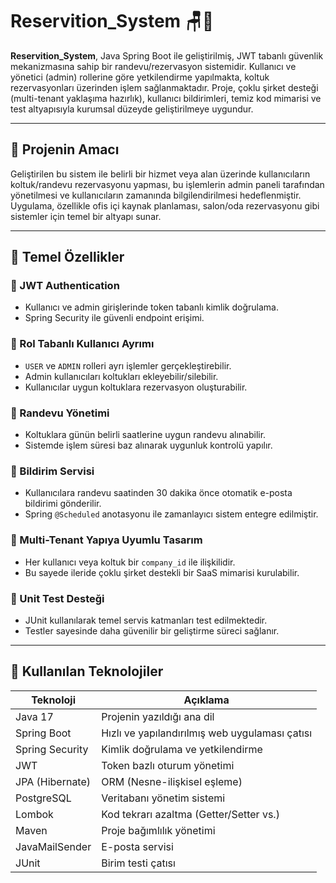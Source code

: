 # Reservition_System 🪑📅

**Reservition_System**, Java Spring Boot ile geliştirilmiş, JWT tabanlı güvenlik mekanizmasına sahip bir randevu/rezervasyon sistemidir. Kullanıcı ve yönetici (admin) rollerine göre yetkilendirme yapılmakta, koltuk rezervasyonları üzerinden işlem sağlanmaktadır. Proje, çoklu şirket desteği (multi-tenant yaklaşıma hazırlık), kullanıcı bildirimleri, temiz kod mimarisi ve test altyapısıyla kurumsal düzeyde geliştirilmeye uygundur.

---

## 🎯 Projenin Amacı

Geliştirilen bu sistem ile belirli bir hizmet veya alan üzerinde kullanıcıların koltuk/randevu rezervasyonu yapması, bu işlemlerin admin paneli tarafından yönetilmesi ve kullanıcıların zamanında bilgilendirilmesi hedeflenmiştir. Uygulama, özellikle ofis içi kaynak planlaması, salon/oda rezervasyonu gibi sistemler için temel bir altyapı sunar.

---

## 🚀 Temel Özellikler

### 🔐 JWT Authentication
- Kullanıcı ve admin girişlerinde token tabanlı kimlik doğrulama.
- Spring Security ile güvenli endpoint erişimi.

### 👥 Rol Tabanlı Kullanıcı Ayrımı
- `USER` ve `ADMIN` rolleri ayrı işlemler gerçekleştirebilir.
- Admin kullanıcıları koltukları ekleyebilir/silebilir.
- Kullanıcılar uygun koltuklara rezervasyon oluşturabilir.

### 📅 Randevu Yönetimi
- Koltuklara günün belirli saatlerine uygun randevu alınabilir.
- Sistemde işlem süresi baz alınarak uygunluk kontrolü yapılır.

### 📧 Bildirim Servisi
- Kullanıcılara randevu saatinden 30 dakika önce otomatik e-posta bildirimi gönderilir.
- Spring `@Scheduled` anotasyonu ile zamanlayıcı sistem entegre edilmiştir.

### 🏢 Multi-Tenant Yapıya Uyumlu Tasarım
- Her kullanıcı veya koltuk bir `company_id` ile ilişkilidir.
- Bu sayede ileride çoklu şirket destekli bir SaaS mimarisi kurulabilir.

### 🧪 Unit Test Desteği
- JUnit kullanılarak temel servis katmanları test edilmektedir.
- Testler sayesinde daha güvenilir bir geliştirme süreci sağlanır.

---

## 🧰 Kullanılan Teknolojiler

| Teknoloji      | Açıklama |
|----------------|----------|
| Java 17        | Projenin yazıldığı ana dil |
| Spring Boot    | Hızlı ve yapılandırılmış web uygulaması çatısı |
| Spring Security| Kimlik doğrulama ve yetkilendirme |
| JWT            | Token bazlı oturum yönetimi |
| JPA (Hibernate)| ORM (Nesne-ilişkisel eşleme) |
| PostgreSQL     | Veritabanı yönetim sistemi |
| Lombok         | Kod tekrarı azaltma (Getter/Setter vs.) |
| Maven          | Proje bağımlılık yönetimi |
| JavaMailSender | E-posta servisi |
| JUnit          | Birim testi çatısı |
